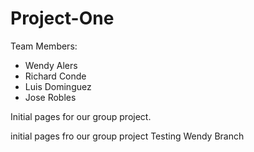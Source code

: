 # Project-One


Team Members: 
 * Wendy Alers
 * Richard Conde
 * Luis Dominguez
 * Jose Robles


Initial pages for our group project.

initial pages fro our group project
Testing Wendy Branch

